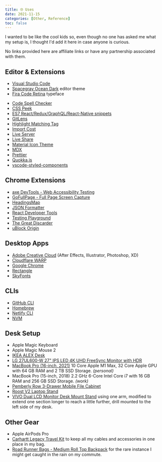 ```yaml
---
title: 🤓 Uses
date: 2021-11-15
categories: [Other, Reference]
toc: false
---
```


I wanted to be like the cool kids so, even though no one has asked me what my setup is, I thought I'd add it here in case anyone is curious.

<aside class="callout">

No links provided here are affiliate links or have any partnership associated with them.

</aside>

## Editor & Extensions

- [Visual Studio Code](https://code.visualstudio.com/)
- [Spacegray Ocean Dark](https://marketplace.visualstudio.com/items?itemName=ionutvmi.spacegray-vscode) editor theme
- [Fira Code Retina](https://github.com/tonsky/FiraCode) typeface

* [Code Spell Checker](https://marketplace.visualstudio.com/items?itemName=streetsidesoftware.code-spell-checker)
* [CSS Peek](https://marketplace.visualstudio.com/items?itemName=pranaygp.vscode-css-peek)
* [ES7 React/Redux/GraphQL/React-Native snippets](https://marketplace.visualstudio.com/items?itemName=dsznajder.es7-react-js-snippets)
* [GitLens](https://marketplace.visualstudio.com/items?itemName=eamodio.gitlens)
* [Highlight Matching Tag](https://marketplace.visualstudio.com/items?itemName=vincaslt.highlight-matching-tag)
* [Import Cost](https://marketplace.visualstudio.com/items?itemName=wix.vscode-import-cost)
* [Live Server](https://marketplace.visualstudio.com/items?itemName=ritwickdey.LiveServer)
* [Live Share](https://marketplace.visualstudio.com/items?itemName=MS-vsliveshare.vsliveshare)
* [Material Icon Theme](https://marketplace.visualstudio.com/items?itemName=PKief.material-icon-theme)
* [MDX](https://marketplace.visualstudio.com/items?itemName=silvenon.mdx)
* [Prettier](https://marketplace.visualstudio.com/items?itemName=esbenp.prettier-vscode)
* [Quokka.js](https://marketplace.visualstudio.com/items?itemName=WallabyJs.quokka-vscode)
* [vscode-styled-components](https://marketplace.visualstudio.com/items?itemName=styled-components.vscode-styled-components)

## Chrome Extensions

- [axe DevTools - Web Accessibility Testing](https://chrome.google.com/webstore/detail/axe-devtools-web-accessib/lhdoppojpmngadmnindnejefpokejbdd)
- [GoFullPage - Full Page Screen Capture](https://chrome.google.com/webstore/detail/gofullpage-full-page-scre/fdpohaocaechififmbbbbbknoalclacl)
- [HeadingsMap](https://chrome.google.com/webstore/detail/headingsmap/flbjommegcjonpdmenkdiocclhjacmbi)
- [JSON Formatter](https://chrome.google.com/webstore/detail/json-formatter/bcjindcccaagfpapjjmafapmmgkkhgoa)
- [React Developer Tools](https://chrome.google.com/webstore/detail/react-developer-tools/fmkadmapgofadopljbjfkapdkoienihi)
- [Testing Playground](https://chrome.google.com/webstore/detail/testing-playground/hejbmebodbijjdhflfknehhcgaklhano)
- [The Great Discarder](https://chrome.google.com/webstore/detail/the-great-discarder/jlipbpadkjcklpeiajndiijbeieicbdh)
- [uBlock Origin](https://chrome.google.com/webstore/detail/ublock-origin/cjpalhdlnbpafiamejdnhcphjbkeiagm)

## Desktop Apps

- [Adobe Creative Cloud](https://www.adobe.com/creativecloud.html) (After Effects, Illustrator, Photoshop, XD)
- [Cloudflare WARP](https://1.1.1.1/)
- [Google Chrome](https://www.google.com/chrome/)
- [Rectangle](https://rectangleapp.com)
- [SkyFonts](https://www.fonts.com/web-fonts/google)

## CLIs

- [GitHub CLI](https://cli.github.com/)
- [Homebrew](https://brew.sh/)
- [Netlify CLI](https://cli.netlify.com/)
- [NVM](https://github.com/nvm-sh/nvm)

## Desk Setup

- Apple Magic Keyboard
- Apple Magic Mouse 2
- [IKEA ALEX Desk](https://www.ikea.com/us/en/p/alex-desk-white-40260717/)
- [LG 27UL600-W 27" IPS LED 4K UHD FreeSync Monitor with HDR](https://www.bestbuy.com/site/lg-27ul600-w-27-ips-led-4k-uhd-freesync-monitor-with-hdr-silver-white/6329956.p?skuId=6329956)
- [MacBook Pro (16-inch, 2021)](https://www.apple.com/macbook-pro-14-and-16/) 10 Core Apple M1 Max, 32 Core Apple GPU with 64 GB RAM and 2 TB SSD Storage. _(personal)_
- MacBook Pro (15-inch, 2018) 2.2 GHz 6-Core Intel Core i7 with 16 GB RAM and 256 GB SSD Storage. _(work)_
- [Pemberly Row 3-Drawer Mobile File Cabinet](https://us.amazon.com/Pemberly-Row-Anti-tilt-Mechanism-Assembled/dp/B082FSR1HW)
- [Roost V2 Laptop Stand](https://www.amazon.com/dp/B01C9KG8IG)
- [VIVO Dual LCD Monitor Desk Mount Stand](https://www.amazon.com/dp/B009S750LA) using one arm, modified to extend one section longer to reach a little further, drill mounted to the left side of my desk.

## Other Gear

- Apple AirPods Pro
- [Carhartt Legacy Travel Kit](https://www.amazon.com/Carhartt-Legacy-Travel-Kit-Brown/dp/B00SV72EWQ) to keep all my cables and accessories in one place in my bag.
- [Road Runner Bags - Medium Roll Top Backpack](https://roadrunnerbags.us/products/medium-roll-top) for the rare instance I might get caught in the rain on my commute.
